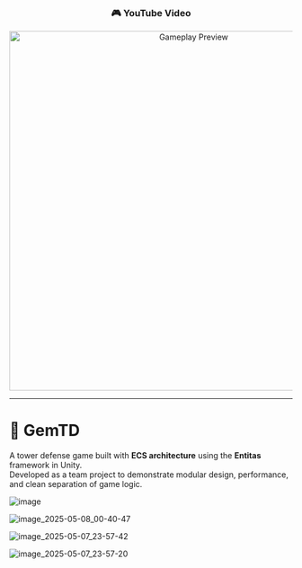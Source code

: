 <h3 align="center">🎮 YouTube Video</h3>

<p align="center">
  <a href="https://www.youtube.com/watch?v=2-TNQxZ2O2Y" target="_blank">
    <img src="https://img.youtube.com/vi/2-TNQxZ2O2Y/maxresdefault.jpg" width="640" alt="Gameplay Preview"/>
  </a>
</p>

---

# 🏰 GemTD

A tower defense game built with **ECS architecture** using the **Entitas** framework in Unity.  
Developed as a team project to demonstrate modular design, performance, and clean separation of game logic.

![image](https://github.com/user-attachments/assets/f6d205fe-bd3b-4a6b-a1d5-a6faeb082ae6)

![image_2025-05-08_00-40-47](https://github.com/user-attachments/assets/e36543ea-4011-4d68-8d2a-889cde9d2d98)

![image_2025-05-07_23-57-42](https://github.com/user-attachments/assets/566af5a1-96ff-4eed-ae59-4a97727b2521)

![image_2025-05-07_23-57-20](https://github.com/user-attachments/assets/15e752c9-8a09-4197-b227-26cd6bda03c6)
